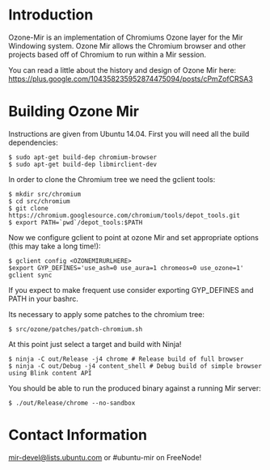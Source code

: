 # Introduction

Ozone-Mir is an implementation of Chromiums Ozone layer for the Mir Windowing system. Ozone Mir allows the Chromium browser and other projects based off of Chromium to run within a Mir session.

You can read a little about the history and design of Ozone Mir here: https://plus.google.com/104358235952874475094/posts/cPmZofCRSA3

# Building Ozone Mir

Instructions are given from Ubuntu 14.04. First you will need all the build dependencies:

  ```
  $ sudo apt-get build-dep chromium-browser
  $ sudo apt-get build-dep libmirclient-dev
  ```

In order to clone the Chromium tree we need the gclient tools:

   ``` 
   $ mkdir src/chromium
   $ cd src/chromium
   $ git clone https://chromium.googlesource.com/chromium/tools/depot_tools.git
   $ export PATH=`pwd`/depot_tools:$PATH
   ```

Now we configure gclient to point at ozone Mir and set appropriate options (this may take a long time!):

  ```
  $ gclient config <OZONEMIRURLHERE>
  $export GYP_DEFINES='use_ash=0 use_aura=1 chromeos=0 use_ozone=1' gclient sync
  ```

If you expect to make frequent use consider exporting GYP_DEFINES and PATH in your bashrc.

Its necessary to apply some patches to the chromium tree:

  ```
  $ src/ozone/patches/patch-chromium.sh
  ```

At this point just select a target and build with Ninja!

  ```
  $ ninja -C out/Release -j4 chrome # Release build of full browser
  $ ninja -C out/Debug -j4 content_shell # Debug build of simple browser using Blink content API
  ```

You should be able to run the produced binary against a running Mir server:

  ```
  $ ./out/Release/chrome --no-sandbox
  ```

# Contact Information

mir-devel@lists.ubuntu.com or #ubuntu-mir on FreeNode!

